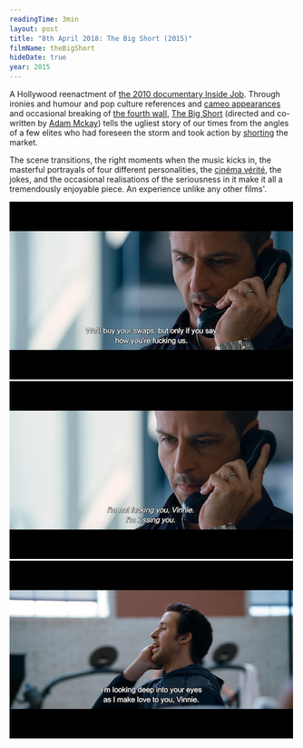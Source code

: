 ```yaml
---
readingTime: 3min
layout: post
title: "8th April 2018: The Big Short (2015)"
filmName: theBigShort
hideDate: true
year: 2015
---
```


A Hollywood reenactment of [the 2010 documentary Inside Job](https://www.rottentomatoes.com/m/inside_job_2010). Through ironies and humour and pop culture references and [cameo appearances](https://en.wikipedia.org/wiki/Cameo_appearance) and occasional breaking of [the fourth wall](https://en.wikipedia.org/wiki/Fourth_wall), [The Big Short](https://www.rottentomatoes.com/m/the_big_short) (directed and co-written by [Adam Mckay](https://en.wikipedia.org/wiki/Adam_McKay)) tells the ugliest story of our times from the angles of a few elites who had foreseen the storm and took action by [shorting](https://en.wikipedia.org/wiki/Short_(finance)) the market.

The scene transitions, the right moments when the music kicks in, the masterful portrayals of four different personalities, the [cinéma vérité](https://en.wikipedia.org/wiki/Cin%C3%A9ma_v%C3%A9rit%C3%A9), the jokes, and the occasional realisations of the seriousness in it make it all a tremendously enjoyable piece. An experience unlike any other films'.  



<img src="/img/thebigshort1.png">

<img src="/img/thebigshort2.png">

<img src="/img/thebigshort3.png">
